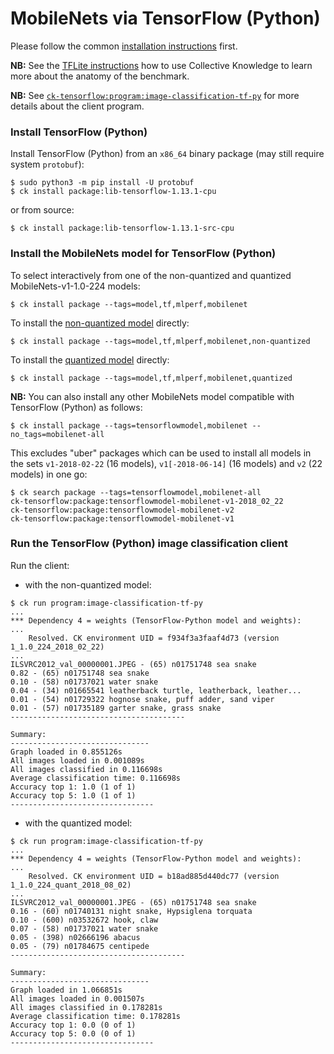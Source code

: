# MobileNets via TensorFlow (Python)

Please follow the common [installation instructions](../README.md#installation) first.

**NB:** See the [TFLite instructions](../tflite/README.md) how to use Collective Knowledge to learn more about the anatomy of the benchmark.

**NB:** See [`ck-tensorflow:program:image-classification-tf-py`](https://github.com/ctuning/ck-tensorflow/tree/master/program/image-classification-tf-py) for more details about the client program.


### Install TensorFlow (Python)

Install TensorFlow (Python) from an `x86_64` binary package (may still require system `protobuf`):
```
$ sudo python3 -m pip install -U protobuf
$ ck install package:lib-tensorflow-1.13.1-cpu
```
or from source:
```
$ ck install package:lib-tensorflow-1.13.1-src-cpu
```

### Install the MobileNets model for TensorFlow (Python)

To select interactively from one of the non-quantized and quantized MobileNets-v1-1.0-224 models:
```
$ ck install package --tags=model,tf,mlperf,mobilenet
```

To install the [non-quantized model](https://zenodo.org/record/2269307/files/mobilenet_v1_1.0_224.tgz) directly:
```
$ ck install package --tags=model,tf,mlperf,mobilenet,non-quantized
```

To install the [quantized model](http://download.tensorflow.org/models/mobilenet_v1_2018_08_02/mobilenet_v1_1.0_224_quant.tgz) directly:
```
$ ck install package --tags=model,tf,mlperf,mobilenet,quantized
```


**NB:** You can also install any other MobileNets model compatible with TensorFlow (Python) as follows:
```
$ ck install package --tags=tensorflowmodel,mobilenet --no_tags=mobilenet-all
```
This excludes "uber" packages which can be used to install all models in the sets `v1-2018-02-22` (16 models), `v1[-2018-06-14]` (16 models) and `v2` (22 models) in one go:
```
$ ck search package --tags=tensorflowmodel,mobilenet-all
ck-tensorflow:package:tensorflowmodel-mobilenet-v1-2018_02_22
ck-tensorflow:package:tensorflowmodel-mobilenet-v2
ck-tensorflow:package:tensorflowmodel-mobilenet-v1
```

### Run the TensorFlow (Python) image classification client

Run the client:

- with the non-quantized model:
```
$ ck run program:image-classification-tf-py
...
*** Dependency 4 = weights (TensorFlow-Python model and weights):
...
    Resolved. CK environment UID = f934f3a3faaf4d73 (version 1_1.0_224_2018_02_22)
...
ILSVRC2012_val_00000001.JPEG - (65) n01751748 sea snake
0.82 - (65) n01751748 sea snake
0.10 - (58) n01737021 water snake
0.04 - (34) n01665541 leatherback turtle, leatherback, leather...
0.01 - (54) n01729322 hognose snake, puff adder, sand viper
0.01 - (57) n01735189 garter snake, grass snake
---------------------------------------

Summary:
-------------------------------
Graph loaded in 0.855126s
All images loaded in 0.001089s
All images classified in 0.116698s
Average classification time: 0.116698s
Accuracy top 1: 1.0 (1 of 1)
Accuracy top 5: 1.0 (1 of 1)
--------------------------------
```

- with the quantized model:
```
$ ck run program:image-classification-tf-py
...
*** Dependency 4 = weights (TensorFlow-Python model and weights):
...
    Resolved. CK environment UID = b18ad885d440dc77 (version 1_1.0_224_quant_2018_08_02)
...
ILSVRC2012_val_00000001.JPEG - (65) n01751748 sea snake
0.16 - (60) n01740131 night snake, Hypsiglena torquata
0.10 - (600) n03532672 hook, claw
0.07 - (58) n01737021 water snake
0.05 - (398) n02666196 abacus
0.05 - (79) n01784675 centipede
---------------------------------------

Summary:
-------------------------------
Graph loaded in 1.066851s
All images loaded in 0.001507s
All images classified in 0.178281s
Average classification time: 0.178281s
Accuracy top 1: 0.0 (0 of 1)
Accuracy top 5: 0.0 (0 of 1)
--------------------------------
```
